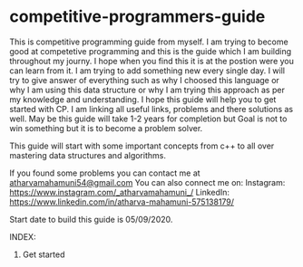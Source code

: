 # competitive-programmers-guide                                                                                                                       
This is competitive programming guide from myself.
I am trying to become good at competetive programming and this is the guide which I am building throughout my journy.
I hope when you find this it is at the postion were you can learn from it. I am trying to add something new every single day.
I will try to give answer of everything such as why I choosed this language or why I am using this data structure or why I am trying 
this approach as per my knowledge and understanding.
I hope this guide will help you to get started with CP. I am linking all useful links, problems and there solutions as well.
May be this guide will take 1-2 years for completion but Goal is not to win something but it is to become a problem solver.

This guide will start with some important concepts from c++ to all over mastering data structures and algorithms.


If you found some problems you can contact me at atharvamahamuni54@gmail.com
You can also connect me on:
Instagram: https://www.instagram.com/_atharvamahamuni_/
LinkedIn: https://www.linkedin.com/in/atharva-mahamuni-575138179/

Start date to build this guide is 05/09/2020.

INDEX:
1. Get started
